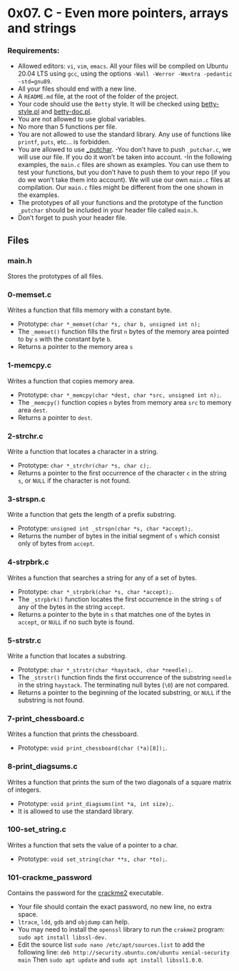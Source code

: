# 0x07. C - Even more pointers, arrays and strings

### Requirements:
- Allowed editors: `vi`, `vim`, `emacs`.
All your files will be compiled on Ubuntu 20.04 LTS using `gcc`, using the options `-Wall -Werror -Wextra -pedantic -std=gnu89`.
- All your files should end with a new line.
- A `README.md` file, at the root of the folder of the project.
- Your code should use the `Betty` style. It will be checked using [betty-style.pl](https://github.com/holbertonschool/Betty/blob/master/betty-style.pl) and [betty-doc.pl](https://github.com/holbertonschool/Betty/blob/master/betty-doc.pl).
- You are not allowed to use global variables.
- No more than 5 functions per file.
- You are not allowed to use the standard library. Any use of functions like `printf`, `puts`, etc… is forbidden.
- You are allowed to use [_putchar](https://github.com/holbertonschool/_putchar.c/blob/master/_putchar.c).
 -You don’t have to push `_putchar.c`, we will use our file. If you do it won’t be taken into account.
 -In the following examples, the `main.c` files are shown as examples. You can use them to test your functions, but you don’t have to push them to your repo (if you do we won’t take them into account). We will use our own `main.c` files at compilation. Our `main.c` files might be different from the one shown in the examples.
- The prototypes of all your functions and the prototype of the function `_putchar` should be included in your header file called `main.h`.
- Don’t forget to push your header file.

## Files
### main.h
Stores the prototypes of all files.

### 0-memset.c
Writes a function that fills memory with a constant byte.
- Prototype: `char *_memset(char *s, char b, unsigned int n);`
- The `_memset()` function fills the first `n` bytes of the memory area pointed to by `s` with the constant byte `b`.
- Returns a pointer to the memory area `s`

### 1-memcpy.c
Writes a function that copies memory area.
- Prototype: `char *_memcpy(char *dest, char *src, unsigned int n);`.
- The `_memcpy()` function copies `n` bytes from memory area `src` to memory area `dest`.
- Returns a pointer to `dest`.

### 2-strchr.c
Write a function that locates a character in a string.
- Prototype: `char *_strchr(char *s, char c);`.
- Returns a pointer to the first occurrence of the character `c` in the string `s`, or `NULL` if the character is not found.

### 3-strspn.c
Write a function that gets the length of a prefix substring.
- Prototype: `unsigned int _strspn(char *s, char *accept);`.
- Returns the number of bytes in the initial segment of `s` which consist only of bytes from `accept`.

### 4-strpbrk.c
Writes a function that searches a string for any of a set of bytes.
- Prototype: `char *_strpbrk(char *s, char *accept);`.
- The `_strpbrk()` function locates the first occurrence in the string `s` of any of the bytes in the string `accept`.
- Returns a pointer to the byte in `s` that matches one of the bytes in `accept`, or `NULL` if no such byte is found.

### 5-strstr.c
Write a function that locates a substring.
- Prototype: `char *_strstr(char *haystack, char *needle);`.
- The `_strstr()` function finds the first occurrence of the substring `needle` in the string `haystack`. The terminating null bytes (`\0`) are not compared.
- Returns a pointer to the beginning of the located substring, or `NULL` if the substring is not found.

### 7-print_chessboard.c
Writes a function that prints the chessboard.
- Prototype: `void print_chessboard(char (*a)[8]);`.

### 8-print_diagsums.c
Writes a function that prints the sum of the two diagonals of a square matrix of integers.
- Prototype: `void print_diagsums(int *a, int size);`.
- It is allowed to use the standard library.

### 100-set_string.c
Writes a function that sets the value of a pointer to a char.
- Prototype: `void set_string(char **s, char *to);`.

### 101-crackme_password
Contains the password for the [crackme2](https://github.com/holbertonschool/0x06.c) executable.
- Your file should contain the exact password, no new line, no extra space.
- `ltrace`, `ldd`, `gdb` and `objdump` can help.
- You may need to install the `openssl` library to run the `crakme2` program: `sudo apt install libssl-dev.`
- Edit the source list `sudo nano /etc/apt/sources.list` to add the following line: `deb http://security.ubuntu.com/ubuntu xenial-security main` Then `sudo apt update` and `sudo apt install libssl1.0.0`.

